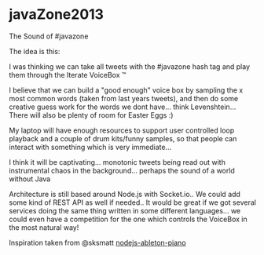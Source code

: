 javaZone2013
============

The Sound of #javazone

The idea is this: 

I was thinking we can take all tweets with the #javazone hash tag and play them through the Iterate VoiceBox ™

I believe that we can build a "good enough" voice box by sampling the x most common words (taken from last years tweets), and then do some creative guess work for the words we dont have... think Levenshtein... There will also be plenty of room for Easter Eggs :)

My laptop will have enough resources to support user controlled loop playback and a couple of drum kits/funny samples, so that people can interact with something which is very immediate... 

I think it will be captivating... monotonic tweets being read out with instrumental chaos in the background... perhaps the sound of a world without Java

Architecture is still based around Node.js with Socket.io.. We could add some kind of REST API as well if needed.. It would be great if we got several services doing the same thing written in some different languages... we could even have a competition for the one which controls the VoiceBox in the most natural way!

Inspiration taken from @sksmatt [nodejs-ableton-piano](https://github.com/sksmatt/nodejs-ableton-piano)
